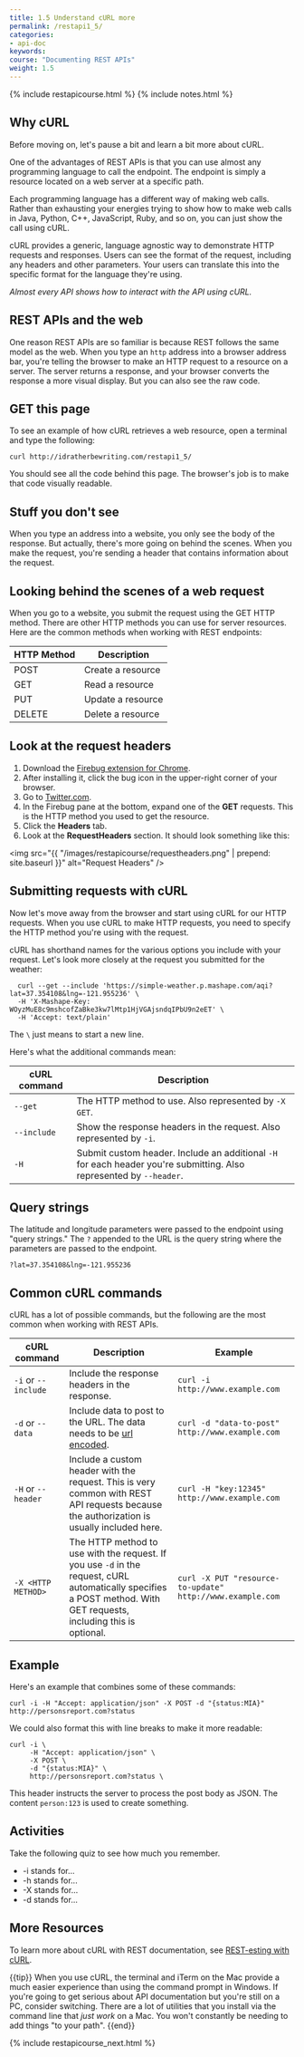 ```yaml
---
title: 1.5 Understand cURL more
permalink: /restapi1_5/
categories:
- api-doc
keywords: 
course: "Documenting REST APIs"
weight: 1.5
---
```

{% include restapicourse.html %}
{% include notes.html %}

## Why cURL

Before moving on, let's pause a bit and learn a bit more about cURL. 

One of the advantages of REST APIs is that you can use almost any programming language to call the endpoint. The endpoint is simply a resource located on a web server at a specific path.

Each programming language has a different way of making web calls. Rather than exhausting your energies trying to show how to make web calls in Java, Python, C++, JavaScript, Ruby, and so on, you can just show the call using cURL. 
 
cURL provides a generic, language agnostic way to demonstrate HTTP requests and responses. Users can see the format of the request, including any headers and other parameters. Your users can translate this into the specific format for the language they're using. 

*Almost every API shows how to interact with the API using cURL.*

## REST APIs and the web

One reason REST APIs are so familiar is because REST follows the same model as the web. When you type an `http` address into a browser address bar, you're telling the browser to make an HTTP request to a resource on a server. The server returns a response, and your browser converts the response a more visual display. But you can also see the raw code. 

## GET this page

To see an example of how cURL retrieves a web resource, open a terminal and type the following:

```
curl http://idratherbewriting.com/restapi1_5/
```
You should see all the code behind this page. The browser's job is to make that code visually readable.

## Stuff you don't see

When you type an address into a website, you only see the body of the response. But actually, there's more going on behind the scenes. When you make the request, you're sending a header that contains information about the request. 

## Looking behind the scenes of a web request

When you go to a website, you submit the request using the GET HTTP method. There are other HTTP methods you can use for server resources. Here are the common methods when working with REST endpoints:

| HTTP Method | Description |
|-----|------|
| POST | Create a resource |
| GET | Read a resource |
| PUT | Update a resource |
| DELETE | Delete a resource |

## Look at the request headers

1. Download the [Firebug extension for Chrome](https://getfirebug.com/releases/lite/chrome/).
2. After installing it, click the bug icon in the upper-right corner of your browser.
3. Go to [Twitter.com](http://twitter.com).
4. In the Firebug pane at the bottom, expand one of the **GET** requests. This is the HTTP method you used to get the resource.
5. Click the **Headers** tab. 
5. Look at the **RequestHeaders** section. It should look something like this:

<img src="{{ "/images/restapicourse/requestheaders.png" | prepend: site.baseurl }}" alt="Request Headers" />

## Submitting requests with cURL

Now let's move away from the browser and start using cURL for our HTTP requests. When you use cURL to make HTTP requests, you need to specify the HTTP method you're using with the request. 

cURL has shorthand names for the various options you include with your request. Let's look more closely at the request you submitted for the weather:

```
  curl --get --include 'https://simple-weather.p.mashape.com/aqi?lat=37.354108&lng=-121.955236' \
  -H 'X-Mashape-Key: WOyzMuE8c9mshcofZaBke3kw7lMtp1HjVGAjsndqIPbU9n2eET' \
  -H 'Accept: text/plain'
```
The `\` just means to start a new line. 

Here's what the additional commands mean:

| cURL command | Description |
|---------|---------|
| `--get` | The HTTP method to use. Also represented by `-X GET`. |
| `--include` | Show the response headers in the request. Also represented by `-i`. |
| `-H` | Submit custom header. Include an additional `-H` for each header you're submitting. Also represented by `--header`. |

## Query strings

The latitude and longitude parameters were passed to the endpoint using "query strings." The `?` appended to the URL is the query string where the parameters are passed to the endpoint.

```
?lat=37.354108&lng=-121.955236
```

## Common cURL commands

cURL has a lot of possible commands, but the following are the most common when working with REST APIs.

| cURL command | Description | Example |
|---------|---------|--------|
| `-i` or `--include` | Include the response headers in the response. | `curl -i http://www.example.com` |
| `-d` or `--data`  | Include data to post to the URL. The data needs to be [url encoded](http://www.w3schools.com/tags/ref_urlencode.asp). | `curl -d "data-to-post" http://www.example.com`   |
| `-H` or `--header` | Include a custom header with the request. This is very common with REST API requests because the authorization is usually included here. | `curl -H "key:12345" http://www.example.com`   |
| `-X <HTTP METHOD>` | The HTTP method to use with the request. If you use `-d` in the request, cURL automatically specifies a POST method. With GET requests, including this is optional. | `curl -X PUT "resource-to-update" http://www.example.com`    |

## Example

Here's an example that combines some of these commands:

```
curl -i -H "Accept: application/json" -X POST -d "{status:MIA}" http://personsreport.com?status  
```

We could also format this with line breaks to make it more readable:

```
curl -i \
     -H "Accept: application/json" \
     -X POST \
     -d "{status:MIA}" \
     http://personsreport.com?status \
```

This header instructs the server to process the post body as JSON. The content `person:123` is used to create something.
 
## Activities

Take the following quiz to see how much you remember. 

* -i stands for...
* -h stands for...
* -X stands for...
* -d stands for...

## More Resources

To learn more about cURL with REST documentation, see [REST-esting with cURL](http://blogs.plexibus.com/2009/01/15/rest-esting-with-curl/).

{{tip}} When you use cURL, the terminal and iTerm on the Mac provide a much easier experience than using the command prompt in Windows. If you're going to get serious about API documentation but you're still on a PC, consider switching. There are a lot of utilities that you install via the command line that <i>just work</i> on a Mac. You won't constantly be needing to add things "to your path". {{end}}

{% include restapicourse_next.html %}



